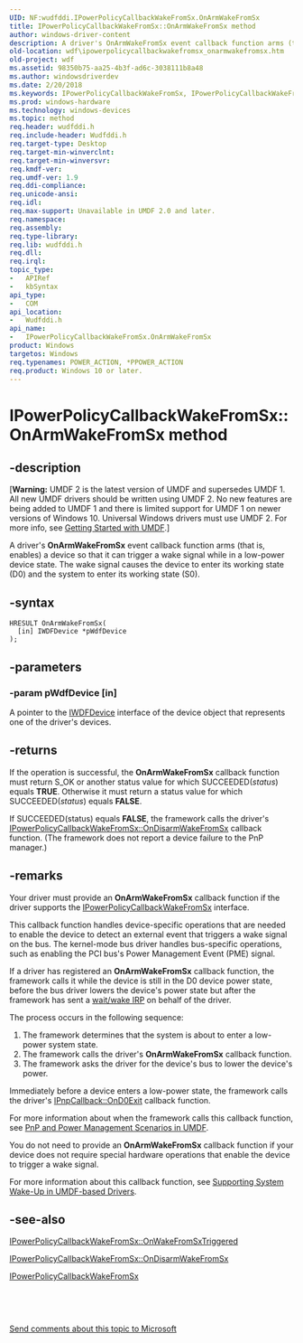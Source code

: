 ```yaml
---
UID: NF:wudfddi.IPowerPolicyCallbackWakeFromSx.OnArmWakeFromSx
title: IPowerPolicyCallbackWakeFromSx::OnArmWakeFromSx method
author: windows-driver-content
description: A driver's OnArmWakeFromSx event callback function arms (that is, enables) a device so that it can trigger a wake signal while in a low-power device state.
old-location: wdf\ipowerpolicycallbackwakefromsx_onarmwakefromsx.htm
old-project: wdf
ms.assetid: 98350b75-aa25-4b3f-ad6c-3038111b8a48
ms.author: windowsdriverdev
ms.date: 2/20/2018
ms.keywords: IPowerPolicyCallbackWakeFromSx, IPowerPolicyCallbackWakeFromSx interface, OnArmWakeFromSx method, IPowerPolicyCallbackWakeFromSx::OnArmWakeFromSx, OnArmWakeFromSx method, OnArmWakeFromSx method, IPowerPolicyCallbackWakeFromSx interface, OnArmWakeFromSx,IPowerPolicyCallbackWakeFromSx.OnArmWakeFromSx, UMDFDeviceObjectRef_36d2ec5a-4244-499b-9ff3-117704e0ac78.xml, umdf.ipowerpolicycallbackwakefromsx_onarmwakefromsx, wdf.ipowerpolicycallbackwakefromsx_onarmwakefromsx, wudfddi/IPowerPolicyCallbackWakeFromSx::OnArmWakeFromSx
ms.prod: windows-hardware
ms.technology: windows-devices
ms.topic: method
req.header: wudfddi.h
req.include-header: Wudfddi.h
req.target-type: Desktop
req.target-min-winverclnt: 
req.target-min-winversvr: 
req.kmdf-ver: 
req.umdf-ver: 1.9
req.ddi-compliance: 
req.unicode-ansi: 
req.idl: 
req.max-support: Unavailable in UMDF 2.0 and later.
req.namespace: 
req.assembly: 
req.type-library: 
req.lib: wudfddi.h
req.dll: 
req.irql: 
topic_type:
-	APIRef
-	kbSyntax
api_type:
-	COM
api_location:
-	Wudfddi.h
api_name:
-	IPowerPolicyCallbackWakeFromSx.OnArmWakeFromSx
product: Windows
targetos: Windows
req.typenames: POWER_ACTION, *PPOWER_ACTION
req.product: Windows 10 or later.
---
```


# IPowerPolicyCallbackWakeFromSx::OnArmWakeFromSx method


## -description


<p class="CCE_Message">[<b>Warning:</b> UMDF 2 is the latest version of UMDF and supersedes UMDF 1.  All new UMDF drivers should be written using UMDF 2.  No new features are being added to UMDF 1 and there is limited support for UMDF 1 on newer versions of Windows 10.  Universal Windows drivers must use UMDF 2.  For more info, see <a href="https://docs.microsoft.com/en-us/windows-hardware/drivers/wdf/getting-started-with-umdf-version-2">Getting Started with UMDF</a>.]

A driver's <b>OnArmWakeFromSx</b> event callback function arms (that is, enables) a device so that it can trigger a wake signal while in a low-power device state. The wake signal causes the device to enter its working state (D0) and the system to enter its working state (S0). 


## -syntax


````
HRESULT OnArmWakeFromSx(
  [in] IWDFDevice *pWdfDevice
);
````


## -parameters




### -param pWdfDevice [in]

A pointer to the <a href="..\wudfddi\nn-wudfddi-iwdfdevice.md">IWDFDevice</a> interface of the device object that represents one of the driver's devices.


## -returns



If the operation is successful, the <b>OnArmWakeFromSx</b> callback function must return S_OK or another status value for which SUCCEEDED(<i>status</i>) equals <b>TRUE</b>. Otherwise it must return a status value for which SUCCEEDED(<i>status</i>) equals <b>FALSE</b>.

If SUCCEEDED(status) equals <b>FALSE</b>, the framework calls the driver's <a href="https://msdn.microsoft.com/library/windows/hardware/ff556828">IPowerPolicyCallbackWakeFromSx::OnDisarmWakeFromSx</a> callback function. (The framework does not report a device failure to the PnP manager.) 




## -remarks



Your driver must provide an <b>OnArmWakeFromSx</b> callback function if the driver supports the <a href="..\wudfddi\nn-wudfddi-ipowerpolicycallbackwakefromsx.md">IPowerPolicyCallbackWakeFromSx</a> interface. 

This callback function handles device-specific operations that are needed to enable the device to detect an external event that triggers a wake signal on the bus. The kernel-mode bus driver handles bus-specific operations, such as enabling the PCI bus's Power Management Event (PME) signal.

If a driver has registered an <b>OnArmWakeFromSx</b> callback function, the framework calls it while the device is still in the D0 device power state, before the bus driver lowers the device's power state but after the framework has sent a <a href="https://msdn.microsoft.com/ed582644-af51-4841-be59-6a3deb6d9de5">wait/wake IRP</a> on behalf of the driver. 

The process occurs in the following sequence:

<ol>
<li>
The framework determines that the system is about to enter a low-power system state.

</li>
<li>
The framework calls the driver's <b>OnArmWakeFromSx</b> callback function.

</li>
<li>
The framework asks the driver for the device's bus to lower the device's power.

</li>
</ol>
Immediately before a device enters a low-power state, the framework calls the driver's <a href="https://msdn.microsoft.com/library/windows/hardware/ff556803">IPnpCallback::OnD0Exit</a> callback function.

For more information about when the framework calls this callback function, see <a href="https://msdn.microsoft.com/ca36eee5-482c-4cfe-a515-be9d3743e241">PnP and Power Management Scenarios in UMDF</a>.

You do not need to provide an <b>OnArmWakeFromSx</b> callback function if your device does not require special hardware operations that enable the device to trigger a wake signal.

For more information about this callback function, see <a href="https://docs.microsoft.com/en-us/windows-hardware/drivers/wdf/supporting-system-wake-up-in-umdf-drivers">Supporting System Wake-Up in UMDF-based Drivers</a>.




## -see-also

<a href="https://msdn.microsoft.com/library/windows/hardware/ff556833">IPowerPolicyCallbackWakeFromSx::OnWakeFromSxTriggered</a>



<a href="https://msdn.microsoft.com/library/windows/hardware/ff556828">IPowerPolicyCallbackWakeFromSx::OnDisarmWakeFromSx</a>



<a href="..\wudfddi\nn-wudfddi-ipowerpolicycallbackwakefromsx.md">IPowerPolicyCallbackWakeFromSx</a>



 

 

<a href="mailto:wsddocfb@microsoft.com?subject=Documentation%20feedback [wdf\wdf]:%20IPowerPolicyCallbackWakeFromSx::OnArmWakeFromSx method%20 RELEASE:%20(2/20/2018)&amp;body=%0A%0APRIVACY STATEMENT%0A%0AWe use your feedback to improve the documentation. We don't use your email address for any other purpose, and we'll remove your email address from our system after the issue that you're reporting is fixed. While we're working to fix this issue, we might send you an email message to ask for more info. Later, we might also send you an email message to let you know that we've addressed your feedback.%0A%0AFor more info about Microsoft's privacy policy, see http://privacy.microsoft.com/en-us/default.aspx." title="Send comments about this topic to Microsoft">Send comments about this topic to Microsoft</a>

